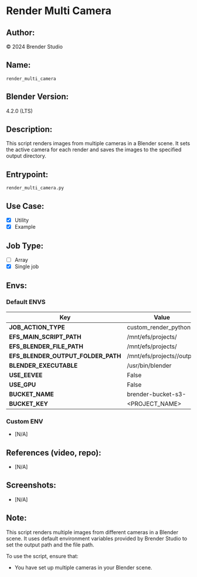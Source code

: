 # Render Multi Camera

## Author:
© 2024 Brender Studio

## Name:
`render_multi_camera`

## Blender Version:
4.2.0 (LTS)

## Description:
This script renders images from multiple cameras in a Blender scene. It sets the active camera for each render and saves the images to the specified output directory.


## Entrypoint:
`render_multi_camera.py`


## Use Case:
- [x] Utility
- [x] Example

## Job Type:
- [ ] Array
- [x] Single job

## Envs:

### Default ENVS
| **Key**                            | **Value**                 | **Actions** |
| ---------------------------------- | ------------------------- | ----------- |
| **JOB_ACTION_TYPE**                | custom_render_python      | Default     |
| **EFS_MAIN_SCRIPT_PATH**           | /mnt/efs/projects/        | Default     |
| **EFS_BLENDER_FILE_PATH**          | /mnt/efs/projects/        | Default     |
| **EFS_BLENDER_OUTPUT_FOLDER_PATH** | /mnt/efs/projects//output | Default     |
| **BLENDER_EXECUTABLE**             | /usr/bin/blender          | Default     |
| **USE_EEVEE**                      | False                     | Default     |
| **USE_GPU**                        | False                     | Default     |
| **BUCKET_NAME**                    | brender-bucket-s3-<UUID>  | Default     |
| **BUCKET_KEY**                     | <PROJECT_NAME>            | Default     |

### Custom ENV
- [N/A]


## References (video, repo):
- [N/A]

## Screenshots:
- [N/A]

## Note:
This script renders multiple images from different cameras in a Blender scene. It uses default environment variables provided by Brender Studio to set the output path and the file path.

To use the script, ensure that:
- You have set up multiple cameras in your Blender scene.



